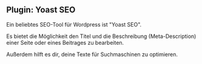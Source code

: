 ## Plugin: Yoast SEO

Ein beliebtes SEO-Tool für Wordpress ist "Yoast SEO".

Es bietet die Möglichkeit den Titel und die Beschreibung (Meta-Description) einer Seite oder eines Beitrages zu bearbeiten.

Außerdem hilft es dir, deine Texte für Suchmaschinen zu optimieren.
